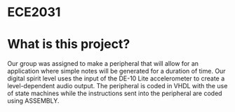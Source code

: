 # ECE2031
# What is this project? 
Our group was assigned to make a peripheral that will allow for an application where simple notes will be generated for a duration of time. Our digital spirit level uses the input of the DE-10 Lite accelerometer to create a level-dependent audio output. The peripheral is coded in VHDL with the use of state machines while the instructions sent into the peripheral are coded using ASSEMBLY.
